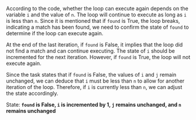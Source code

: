 According to the code, whether the loop can execute again depends on the variable `i` and the value of `n`. The loop will continue to execute as long as `i` is less than `n`. Since it is mentioned that if `found` is True, the loop breaks, indicating a match has been found, we need to confirm the state of `found` to determine if the loop can execute again.

At the end of the last iteration, if `found` is False, it implies that the loop did not find a match and can continue executing. The state of `i` should be incremented for the next iteration. However, if `found` is True, the loop will not execute again.

Since the task states that if `found` is False, the values of `i` and `j` remain unchanged, we can deduce that `i` must be less than `n` to allow for another iteration of the loop. Therefore, if `i` is currently less than `n`, we can adjust the state accordingly.

State: **`found` is False, `i` is incremented by 1, `j` remains unchanged, and `n` remains unchanged**